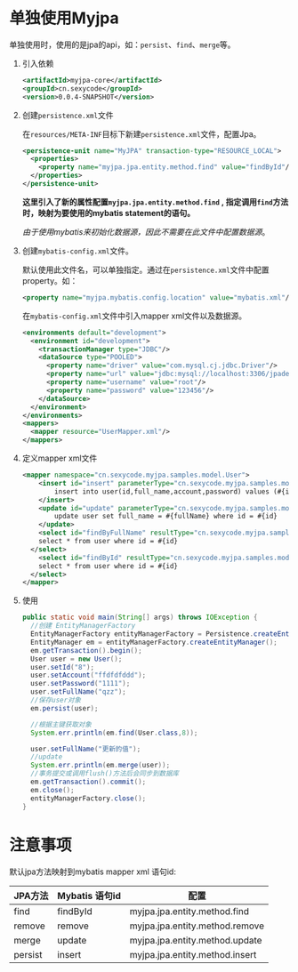 # 单独使用Myjpa

单独使用时，使用的是jpa的api，如：`persist`、`find`、`merge`等。

1. 引入依赖

   ```xml
   <artifactId>myjpa-core</artifactId>
   <groupId>cn.sexycode</groupId>
   <version>0.0.4-SNAPSHOT</version>
   ```

2. 创建`persistence.xml`文件

   在`resources/META-INF`目标下新建`persistence.xml`文件，配置Jpa。

   ```xml
   <persistence-unit name="MyJPA" transaction-type="RESOURCE_LOCAL">
     <properties>
       <property name="myjpa.jpa.entity.method.find" value="findById"/>
     </properties>
   </persistence-unit>
   ```
   
   **这里引入了新的属性配置`myjpa.jpa.entity.method.find` ,  指定调用`find`方法时，映射为要使用的mybatis statement的语句。**
   
   *由于使用mybatis来初始化数据源，因此不需要在此文件中配置数据源*。
   
3. 创建`mybatis-config.xml`文件。
   
   默认使用此文件名，可以单独指定。通过在`persistence.xml`文件中配置property。如：
   
   ```xml
   <property name="myjpa.mybatis.config.location" value="mybatis.xml"/>
   
   ```
   
   在`mybatis-config.xml`文件中引入mapper xml文件以及数据源。
   
   ```xml
   <environments default="development">
     <environment id="development">
       <transactionManager type="JDBC"/>
       <dataSource type="POOLED">
         <property name="driver" value="com.mysql.cj.jdbc.Driver"/>
         <property name="url" value="jdbc:mysql://localhost:3306/jpademo?useUnicode=true&amp;characterEncoding=utf-8&amp;serverTimezone=UTC"/>
         <property name="username" value="root"/>
         <property name="password" value="123456"/>
       </dataSource>
     </environment>
   </environments>
   <mappers>
     <mapper resource="UserMapper.xml"/>
   </mappers>
   ```
   
4. 定义mapper xml文件

   ```xml
   <mapper namespace="cn.sexycode.myjpa.samples.model.User">
       <insert id="insert" parameterType="cn.sexycode.myjpa.samples.model.User">
           insert into user(id,full_name,account,password) values (#{id},#{fullName}, #{account}, #{password})
       </insert>
       <update id="update" parameterType="cn.sexycode.myjpa.samples.model.User">
           update user set full_name = #{fullName} where id = #{id}
       </update>
       <select id="findByFullName" resultType="cn.sexycode.myjpa.samples.model.User">
       select * from user where id = #{id}
     </select>
       <select id="findById" resultType="cn.sexycode.myjpa.samples.model.User">
       select * from user where id = #{id}
     </select>
   </mapper>
   ```

   

4. 使用

   ```java
   public static void main(String[] args) throws IOException {
     //创建 EntityManagerFactory
     EntityManagerFactory entityManagerFactory = Persistence.createEntityManagerFactory("MyJPA");
     EntityManager em = entityManagerFactory.createEntityManager();
     em.getTransaction().begin();
     User user = new User();
     user.setId("8");
     user.setAccount("ffdfdfddd");
     user.setPassword("1111");
     user.setFullName("qzz");
     //保存user对象
     em.persist(user);
   
     //根据主键获取对象
     System.err.println(em.find(User.class,8));
   
     user.setFullName("更新的值");
     //update
     System.err.println(em.merge(user));
     //事务提交或调用flush()方法后会同步到数据库
     em.getTransaction().commit();
     em.close();
     entityManagerFactory.close();
   }
   ```

   

# 注意事项

默认jpa方法映射到mybatis mapper xml 语句id:

| JPA方法 | Mybatis 语句id | 配置                           |
| ------- | -------------- | ------------------------------ |
| find    | findById       | myjpa.jpa.entity.method.find   |
| remove  | remove         | myjpa.jpa.entity.method.remove |
| merge   | update         | myjpa.jpa.entity.method.update |
| persist | insert         | myjpa.jpa.entity.method.insert |

   

